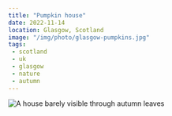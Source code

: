 ```yaml
---
title: "Pumpkin house"
date: 2022-11-14
location: Glasgow, Scotland
image: "/img/photo/glasgow-pumpkins.jpg"
tags:
 - scotland
 - uk
 - glasgow
 - nature
 - autumn
---
```


![A house barely visible through autumn leaves](/img/photo/glasgow-pumpkins.jpg)
